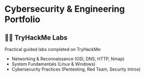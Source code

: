 # Cybersecurity & Engineering Portfolio


## 🧑‍💻 TryHackMe Labs
Practical guided labs completed on TryHackMe:
- Networking & Reconnaissance (OSI, DNS, HTTP, Nmap)
- System Fundamentals (Linux & Windows)
- Cybersecurity Practices (Pentesting, Red Team, Security Intros)
